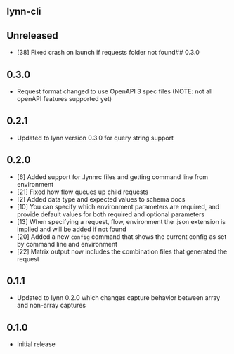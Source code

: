 ## lynn-cli

## Unreleased

- [38] Fixed crash on launch if requests folder not found## 0.3.0

## 0.3.0

- Request format changed to use OpenAPI 3 spec files (NOTE: not all openAPI features supported yet)

## 0.2.1

- Updated to lynn version 0.3.0 for query string support

## 0.2.0

- [6] Added support for .lynnrc files and getting command line from environment
- [21] Fixed how flow queues up child requests
- [2] Added data type and expected values to schema docs
- [10] You can specify which environment parameters are required, and provide default values for both required and optional parameters
- [13] When specifying a request, flow, environment the .json extension is implied and will be added if not found
- [20] Added a new `config` command that shows the current config as set by command line and environment
- [22] Matrix output now includes the combination files that generated the request

## 0.1.1

- Updated to lynn 0.2.0 which changes capture behavior between array and non-array captures

## 0.1.0

- Initial release
